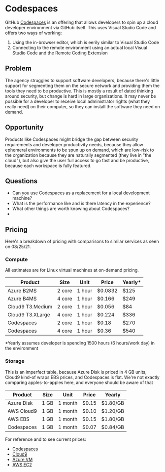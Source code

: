 # Codespaces
GitHub [Codespaces](https://github.com/features/codespaces) is an offering that allows developers to spin up a cloud developer environment via GitHub itself.  This uses Visual Studio Code and offers two ways of working:

1. Using the in-browser editor, which is eerily similar to Visual Studio Code
2. Connecting to the remote environment using an actual local Visual Studio Code and the Remote Coding Extension


## Problem
The agency struggles to support software developers, because there's little support for segmenting them on the secure network and providing them the tools they need to be productive.  This is mostly a result of dated thinking around security, but change is hard in large organizations.  It may never be possible for a developer to receive local administrator rights (what they really need) on their computer, so they can install the software they need on demand.

## Opportunity
Products like Codespaces might bridge the gap between security requirements and developer productivity needs, because they allow ephemeral environments to be spun up on demand, which are low-risk to the organization because they are naturally segmented (they live in "the cloud"), but also give the user full access to go fast and be productive, because each workspace is fully featured.

## Questions
- Can you use Codespaces as a replacement for a local development machine?
- What is the performance like and is there latency in the experience?
- What other things are worth knowing about Codespaces?
- 
## Pricing
Here's a breakdown of pricing with comparisons to similar services as seen on 08/25/21.

### Compute
All estimates are for Linux virtual machines at on-demand pricing.

| Product          | Size   | Unit   | Price   | Yearly* |
| ---------------- | ------ | ------ | ------- | ------- |
| Azure B2MS       | 2 core | 1 hour | $0.0832 | $125    |
| Azure B4MS       | 4 core | 1 hour | $0.166  | $249    |
| Cloud9 T3.Medium | 2 core | 1 hour | $0.056  | $84     |
| Cloud9 T3.XLarge | 4 core | 1 hour | $0.224  | $336    |
| Codespaces       | 2 core | 1 hour | $0.18   | $270    |
| Codespaces       | 4 core | 1 hour | $0.36   | $540    |


*Yearly assumes developer is spending 1500 hours (6 hours/work day) in the environment

### Storage
This is an imperfect table, because Azure Disk is priced in 4 GB units, Cloud9 kind-of wraps EBS prices, and Codespaces is flat.  We're not exactly comparing apples-to-apples here, and everyone should be aware of that

| Product    | Size | Unit    | Price | Yearly   |
| ---------- | ---- | ------- | ----- | -------- |
| Azure Disk | 1 GB | 1 month | $0.15 | $1.80/GB |
| AWS Cloud9 | 1 GB | 1 month | $0.10 | $1.20/GB |
| AWS EBS    | 1 GB | 1 month | $0.15 | $1.80/GB |
| Codespaces | 1 GB | 1 month | $0.07 | $0.84/GB |

For reference and to see current prices: 

- [Codespaces](https://docs.github.com/en/billing/managing-billing-for-github-codespaces/about-billing-for-codespaces#codespaces-pricing)
- [Cloud9](https://aws.amazon.com/cloud9/pricing/)
- [Azure VM](https://azure.microsoft.com/en-us/pricing/details/virtual-machines/linux/)
- [AWS EC2](https://calculator.aws/#/createCalculator/EC2)